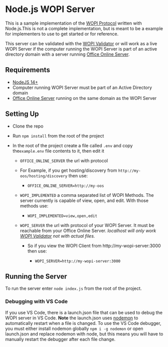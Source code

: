 # Node.js WOPI Server

This is a sample implementation of the [WOPI Protocol](https://docs.microsoft.com/en-us/openspecs/office_protocols/ms-wopi/6a8bb410-68ad-47e4-9dc3-6cf29c6b046b) written with Node.js.This is not a complete implementation, but is meant to be a example for implementers to use to get started or for reference.

This server can be validated with the [WOPI Validator](https://github.com/microsoft/wopi-validator-core) or will work as a live WOPI Server if the computer running the WOPI Server is part of an active directory domain with a server running [Office Online Server](https://docs.microsoft.com/en-us/officeonlineserver/deploy-office-online-server).

## Requirements

- [NodeJS 14+](https://nodejs.org/en/)
- Computer running WOPI Server must be part of an Active Directory domain
- [Office Online Server](https://docs.microsoft.com/en-us/officeonlineserver/deploy-office-online-server) running on the same domain as the WOPI Server

## Setting Up

- Clone the repo
- Run `npm install` from the root of the project
- In the root of the project create a file called `.env` and copy the`example.env` file contents to it, then edit it

  - `OFFICE_ONLINE_SERVER` the url with protocol
  - For Example, if you get hosting/discovery from `http://my-oos/hosting/discovery` then use:

    - `OFFICE_ONLINE_SERVER=http://my-oos`

  - `WOPI_IMPLEMENTED` a comma separated list of WOPI Methods. The server currently is capable of view, open, and edit. With those methods use:

    - `WOPI_IMPLEMENTED=view,open,edit`

  - `WOPI_SERVER` the url with protocol of your WOPI Server. It must be reachable from your Office Online Server. _localhost will only work [WOPI Validator](https://github.com/microsoft/wopi-validator-core) not with actual files._

    - So if you view the WOPI Client from http://my-wopi-server:3000 then use:

      - `WOPI_SERVER=http://my-wopi-server:3000`

## Running the Server

To run the server enter `node index.js` from the root of the project.

### Debugging with VS Code

If you use VS Code, there is a launch.json file that can be used to debug the WOPI server in VS Code. **Note** the launch.json uses [nodemon](https://www.npmjs.com/package/nodemon) to automatically restart when a file is changed. To use the VS Code debugger, you must either install nodemon globally `npm i -g nodemon` or open launch.json and replace nodemon with node, but this means you will have to manually restart the debugger after each file change.
